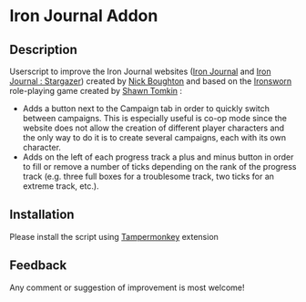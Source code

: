 # Iron Journal Addon
## Description
Userscript to improve the Iron Journal websites ([Iron Journal](https://nboughton.uk/apps/ironsworn-campaign/#/) and [Iron Journal : Stargazer](https://nboughton.uk/apps/stargazer/#/)) created by [Nick Boughton](https://nboughton.uk/) and based on the [Ironsworn](https://www.ironswornrpg.com/) role-playing game created by [Shawn Tomkin](https://twitter.com/shawntomkin) :
- Adds a button next to the Campaign tab in order to quickly switch between campaigns. This is especially useful is co-op mode since the website does not allow the creation of different player characters and the only way to do it is to create several campaigns, each with its own character.
- Adds on the left of each progress track a plus and minus button in order to fill or remove a number of ticks depending on the rank of the progress track (e.g. three full boxes for a troublesome track, two ticks for an extreme track, etc.).
## Installation
Please install the script using [Tampermonkey](https://www.tampermonkey.net/) extension
## Feedback
Any comment or suggestion of improvement is most welcome!
